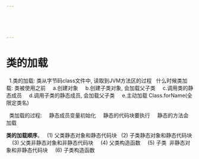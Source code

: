 ```yaml
---





---
```


# 类的加载


  1.类的加载: 类从字节码class文件中, 读取到JVM方法区的过程
  什么时候类加载: 类被使用之前
    a.创建对象
    b.创建子类对象, 会加载父子类
    c.调用类的静态成员
    d.调用子类的静态成员, 会加载父子类
    e.主动加载 Class.forName(全限定类名)

  类加载的过程:
    静态成员变量初始化
    静态的代码块要执行
    静态的方法会加载

**类的加载顺序**。
  (1) 父类静态对象和静态代码块
  (2) 子类静态对象和静态代码块
    (3) 父类非静态对象和非静态代码块
    (4) 父类构造函数
    (5) 子类  非静态对象和非静态代码块
    (6) 子类构造函数

